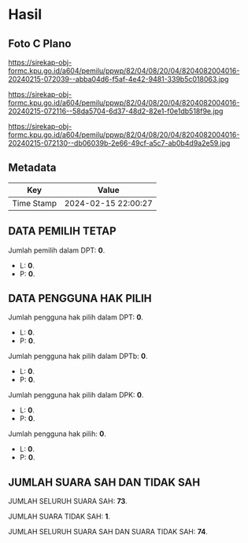 # Hasil

## Foto C Plano

https://sirekap-obj-formc.kpu.go.id/a604/pemilu/ppwp/82/04/08/20/04/8204082004016-20240215-072039--abba04d6-f5af-4e42-9481-339b5c018063.jpg

https://sirekap-obj-formc.kpu.go.id/a604/pemilu/ppwp/82/04/08/20/04/8204082004016-20240215-072116--58da5704-6d37-48d2-82e1-f0e1db518f9e.jpg

https://sirekap-obj-formc.kpu.go.id/a604/pemilu/ppwp/82/04/08/20/04/8204082004016-20240215-072130--db06039b-2e66-49cf-a5c7-ab0b4d9a2e59.jpg


## Metadata

| Key        | Value               |
| ---------- | ------------------- |
| Time Stamp | 2024-02-15 22:00:27 |


## DATA PEMILIH TETAP

Jumlah pemilih dalam DPT: **0**.
 * L: **0**.
 * P: **0**.

## DATA PENGGUNA HAK PILIH

Jumlah pengguna hak pilih dalam DPT: **0**.
 * L: **0**.
 * P: **0**.

Jumlah pengguna hak pilih dalam DPTb: **0**.
 * L: **0**.
 * P: **0**.

Jumlah pengguna hak pilih dalam DPK: **0**.
 * L: **0**.
 * P: **0**.

Jumlah pengguna hak pilih: **0**.
 * L: **0**.
 * P: **0**.

## JUMLAH SUARA SAH DAN TIDAK SAH

JUMLAH SELURUH SUARA SAH: **73**.

JUMLAH SUARA TIDAK SAH: **1**.

JUMLAH SELURUH SUARA SAH DAN SUARA TIDAK SAH: **74**.


